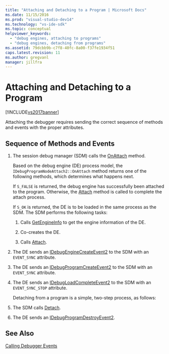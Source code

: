 ```yaml
---
title: "Attaching and Detaching to a Program | Microsoft Docs"
ms.date: 11/15/2016
ms.prod: "visual-studio-dev14"
ms.technology: "vs-ide-sdk"
ms.topic: conceptual
helpviewer_keywords: 
  - "debug engines, attaching to programs"
  - "debug engines, detaching from programs"
ms.assetid: 79dcbb9b-c7f8-40fc-8a00-f37fe1934f51
caps.latest.revision: 11
ms.author: gregvanl
manager: jillfra
---
```

# Attaching and Detaching to a Program
[!INCLUDE[vs2017banner](../../includes/vs2017banner.md)]

Attaching the debugger requires sending the correct sequence of methods and events with the proper attributes.  
  
## Sequence of Methods and Events  
  
1. The session debug manager (SDM) calls the [OnAttach](../../extensibility/debugger/reference/idebugprogramnodeattach2-onattach.md) method.  
  
    Based on the debug engine (DE) process model, the `IDebugProgramNodeAttach2::OnAttach` method returns one of the following methods, which determines what happens next.  
  
    If `S_FALSE` is returned, the debug engine has successfully been attached to the program. Otherwise, the [Attach](../../extensibility/debugger/reference/idebugengine2-attach.md) method is called to complete the attach process.  
  
    If `S_OK` is returned, the DE is to be loaded in the same process as the SDM. The SDM performs the following tasks:  
  
   1. Calls [GetEngineInfo](../../extensibility/debugger/reference/idebugprogramnode2-getengineinfo.md) to get the engine information of the DE.  
  
   2. Co-creates the DE.  
  
   3. Calls [Attach](../../extensibility/debugger/reference/idebugengine2-attach.md).  
  
2. The DE sends an [IDebugEngineCreateEvent2](../../extensibility/debugger/reference/idebugenginecreateevent2.md) to the SDM with an `EVENT_SYNC` attribute.  
  
3. The DE sends an [IDebugProgramCreateEvent2](../../extensibility/debugger/reference/idebugprogramcreateevent2.md) to the SDM with an `EVENT_SYNC` attribute.  
  
4. The DE sends an [IDebugLoadCompleteEvent2](../../extensibility/debugger/reference/idebugloadcompleteevent2.md) to the SDM with an `EVENT_SYNC_STOP` attribute.  
  
   Detaching from a program is a simple, two-step process, as follows:  
  
5. The SDM calls [Detach](../../extensibility/debugger/reference/idebugprogram2-detach.md).  
  
6. The DE sends an [IDebugProgramDestroyEvent2](../../extensibility/debugger/reference/idebugprogramdestroyevent2.md).  
  
## See Also  
 [Calling Debugger Events](../../extensibility/debugger/calling-debugger-events.md)
